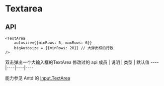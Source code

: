 # Textarea

## API

```
<TextArea
	autosize={{minRows: 5, maxRows: 6}}
    bigAutosize = {{minRows: 20}} // 大弹出框的行数
/>
```
双击弹出一个大输入框的TextArea
修改过的 api
成员 | 说明 | 类型 | 默认值
----|----|----|----

能力参见 Antd 的 [Input.TextArea](http://2x.ant.design/components/input-cn/)